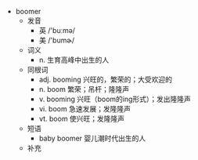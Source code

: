- boomer
  - 发音
    - 英 /'buːmə/
    - 美 /'bumɚ/
  - 词义
    - n. 生育高峰中出生的人
  - 同根词
    - adj. booming 兴旺的，繁荣的；大受欢迎的
    - n. boom 繁荣；吊杆；隆隆声
    - v. booming 兴旺（boom的ing形式）；发出隆隆声
    - vi. boom 急速发展；发隆隆声
    - vt. boom 使兴旺；发隆隆声
  - 短语
    - baby boomer 婴儿潮时代出生的人
  - 补充